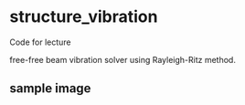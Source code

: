 # structure_vibration

Code for lecture

free-free beam vibration solver using Rayleigh-Ritz method.

## sample image

<p align="center">
  <src = "https://github.com/arahatashun/structure_vibration/blob/master/sample.png">
</p>
